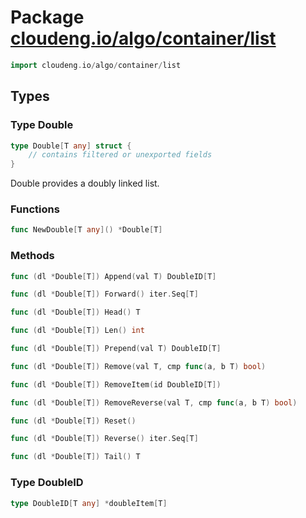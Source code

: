 # Package [cloudeng.io/algo/container/list](https://pkg.go.dev/cloudeng.io/algo/container/list?tab=doc)

```go
import cloudeng.io/algo/container/list
```


## Types
### Type Double
```go
type Double[T any] struct {
	// contains filtered or unexported fields
}
```
Double provides a doubly linked list.

### Functions

```go
func NewDouble[T any]() *Double[T]
```



### Methods

```go
func (dl *Double[T]) Append(val T) DoubleID[T]
```


```go
func (dl *Double[T]) Forward() iter.Seq[T]
```


```go
func (dl *Double[T]) Head() T
```


```go
func (dl *Double[T]) Len() int
```


```go
func (dl *Double[T]) Prepend(val T) DoubleID[T]
```


```go
func (dl *Double[T]) Remove(val T, cmp func(a, b T) bool)
```


```go
func (dl *Double[T]) RemoveItem(id DoubleID[T])
```


```go
func (dl *Double[T]) RemoveReverse(val T, cmp func(a, b T) bool)
```


```go
func (dl *Double[T]) Reset()
```


```go
func (dl *Double[T]) Reverse() iter.Seq[T]
```


```go
func (dl *Double[T]) Tail() T
```




### Type DoubleID
```go
type DoubleID[T any] *doubleItem[T]
```





